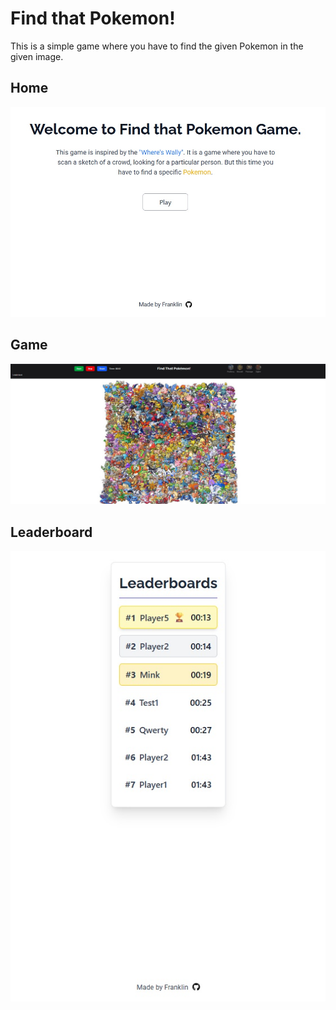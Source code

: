 Find that Pokemon!
=================
This is a simple game where you have to find the given Pokemon in the given image.

Home
----

![Image](./client/src/assets/images/prev1.jpg)

Game
---

![Image](./client/src/assets/images/prev2.jpg)

Leaderboard
---
![Image](./client/src/assets/images/prev3.jpg)



